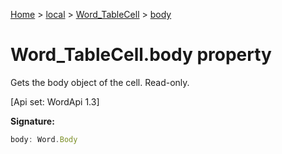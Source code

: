 [Home](./index) &gt; [local](local.md) &gt; [Word\_TableCell](local.word_tablecell.md) &gt; [body](local.word_tablecell.body.md)

# Word\_TableCell.body property

Gets the body object of the cell. Read-only. 

 \[Api set: WordApi 1.3\]

**Signature:**
```javascript
body: Word.Body
```
